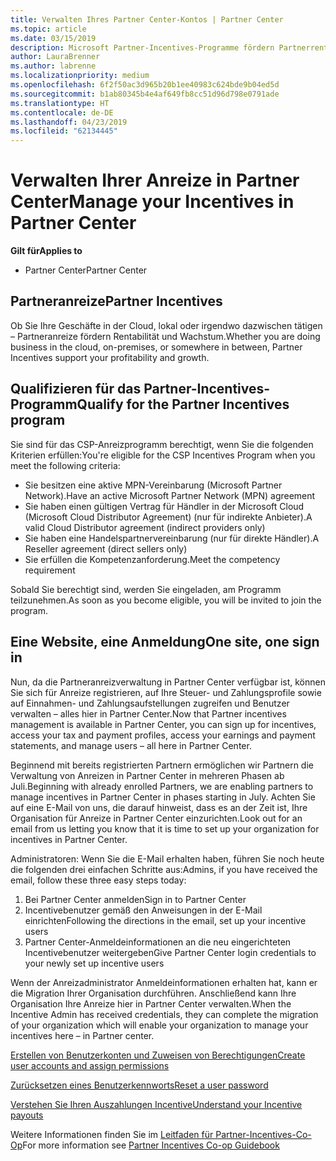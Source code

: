 ```yaml
---
title: Verwalten Ihres Partner Center-Kontos | Partner Center
ms.topic: article
ms.date: 03/15/2019
description: Microsoft Partner-Incentives-Programme fördern Partnerrentabilität und -wachstum.
author: LauraBrenner
ms.author: labrenne
ms.localizationpriority: medium
ms.openlocfilehash: 6f2f50ac3d965b20b1ee40983c624bde9b04ed5d
ms.sourcegitcommit: b1ab80345b4e4af649fb8cc51d96d798e0791ade
ms.translationtype: HT
ms.contentlocale: de-DE
ms.lasthandoff: 04/23/2019
ms.locfileid: "62134445"
---
```

# <a name="manage-your-incentives-in-partner-center"></a><span data-ttu-id="bffb9-103">Verwalten Ihrer Anreize in Partner Center</span><span class="sxs-lookup"><span data-stu-id="bffb9-103">Manage your Incentives in Partner Center</span></span> 

<span data-ttu-id="bffb9-104">**Gilt für**</span><span class="sxs-lookup"><span data-stu-id="bffb9-104">**Applies to**</span></span>

-  <span data-ttu-id="bffb9-105">Partner Center</span><span class="sxs-lookup"><span data-stu-id="bffb9-105">Partner Center</span></span>

## <a name="partner-incentives"></a><span data-ttu-id="bffb9-106">Partneranreize</span><span class="sxs-lookup"><span data-stu-id="bffb9-106">Partner Incentives</span></span> 

<span data-ttu-id="bffb9-107">Ob Sie Ihre Geschäfte in der Cloud, lokal oder irgendwo dazwischen tätigen – Partneranreize fördern Rentabilität und Wachstum.</span><span class="sxs-lookup"><span data-stu-id="bffb9-107">Whether you are doing business in the cloud, on-premises, or somewhere in between, Partner Incentives support your profitability and growth.</span></span>

## <a name="qualify-for-the-partner-incentives-program"></a><span data-ttu-id="bffb9-108">Qualifizieren für das Partner-Incentives-Programm</span><span class="sxs-lookup"><span data-stu-id="bffb9-108">Qualify for the Partner Incentives program</span></span>

<span data-ttu-id="bffb9-109">Sie sind für das CSP-Anreizprogramm berechtigt, wenn Sie die folgenden Kriterien erfüllen:</span><span class="sxs-lookup"><span data-stu-id="bffb9-109">You're eligible for the CSP Incentives Program when you meet the following criteria:</span></span>

-   <span data-ttu-id="bffb9-110">Sie besitzen eine aktive MPN-Vereinbarung (Microsoft Partner Network).</span><span class="sxs-lookup"><span data-stu-id="bffb9-110">Have an active Microsoft Partner Network (MPN) agreement</span></span> 
-   <span data-ttu-id="bffb9-111">Sie haben einen gültigen Vertrag für Händler in der Microsoft Cloud (Microsoft Cloud Distributor Agreement) (nur für indirekte Anbieter).</span><span class="sxs-lookup"><span data-stu-id="bffb9-111">A valid Cloud Distributor agreement (indirect providers only)</span></span>
-   <span data-ttu-id="bffb9-112">Sie haben eine Handelspartnervereinbarung (nur für direkte Händler).</span><span class="sxs-lookup"><span data-stu-id="bffb9-112">A Reseller agreement (direct sellers only)</span></span>
-   <span data-ttu-id="bffb9-113">Sie erfüllen die Kompetenzanforderung.</span><span class="sxs-lookup"><span data-stu-id="bffb9-113">Meet the competency requirement</span></span>

<span data-ttu-id="bffb9-114">Sobald Sie berechtigt sind, werden Sie eingeladen, am Programm teilzunehmen.</span><span class="sxs-lookup"><span data-stu-id="bffb9-114">As soon as you become eligible, you will be invited to join the program.</span></span>

## <a name="one-site-one-sign-in"></a><span data-ttu-id="bffb9-115">Eine Website, eine Anmeldung</span><span class="sxs-lookup"><span data-stu-id="bffb9-115">One site, one sign in</span></span>

<span data-ttu-id="bffb9-116">Nun, da die Partneranreizverwaltung in Partner Center verfügbar ist, können Sie sich für Anreize registrieren, auf Ihre Steuer- und Zahlungsprofile sowie auf Einnahmen- und Zahlungsaufstellungen zugreifen und Benutzer verwalten – alles hier in Partner Center.</span><span class="sxs-lookup"><span data-stu-id="bffb9-116">Now that Partner incentives management is available in Partner Center, you can sign up for incentives, access your tax and payment profiles, access your earnings and payment statements, and manage users – all here in Partner Center.</span></span> 

<span data-ttu-id="bffb9-117">Beginnend mit bereits registrierten Partnern ermöglichen wir Partnern die Verwaltung von Anreizen in Partner Center in mehreren Phasen ab Juli.</span><span class="sxs-lookup"><span data-stu-id="bffb9-117">Beginning with already enrolled Partners, we are enabling partners to manage incentives in Partner Center in phases starting in July.</span></span> <span data-ttu-id="bffb9-118">Achten Sie auf eine E-Mail von uns, die darauf hinweist, dass es an der Zeit ist, Ihre Organisation für Anreize in Partner Center einzurichten.</span><span class="sxs-lookup"><span data-stu-id="bffb9-118">Look out for an email from us letting you know that it is time to set up your organization for incentives in Partner Center.</span></span> 

<span data-ttu-id="bffb9-119">Administratoren: Wenn Sie die E-Mail erhalten haben, führen Sie noch heute die folgenden drei einfachen Schritte aus:</span><span class="sxs-lookup"><span data-stu-id="bffb9-119">Admins, if you have received the email, follow these three easy steps today:</span></span>

1.  <span data-ttu-id="bffb9-120">Bei Partner Center anmelden</span><span class="sxs-lookup"><span data-stu-id="bffb9-120">Sign in to Partner Center</span></span> 
2.  <span data-ttu-id="bffb9-121">Incentivebenutzer gemäß den Anweisungen in der E-Mail einrichten</span><span class="sxs-lookup"><span data-stu-id="bffb9-121">Following the directions in the email, set up your incentive users</span></span> 
3.  <span data-ttu-id="bffb9-122">Partner Center-Anmeldeinformationen an die neu eingerichteten Incentivebenutzer weitergeben</span><span class="sxs-lookup"><span data-stu-id="bffb9-122">Give Partner Center login credentials to your newly set up incentive users</span></span>

<span data-ttu-id="bffb9-123">Wenn der Anreizadministrator Anmeldeinformationen erhalten hat, kann er die Migration Ihrer Organisation durchführen. Anschließend kann Ihre Organisation Ihre Anreize hier in Partner Center verwalten.</span><span class="sxs-lookup"><span data-stu-id="bffb9-123">When the Incentive Admin has received credentials, they can complete the migration of your organization which will enable your organization to manage your incentives here – in Partner center.</span></span>


[<span data-ttu-id="bffb9-124">Erstellen von Benutzerkonten und Zuweisen von Berechtigungen</span><span class="sxs-lookup"><span data-stu-id="bffb9-124">Create user accounts and assign permissions</span></span>](create-user-accounts-and-set-permissions.md)

[<span data-ttu-id="bffb9-125">Zurücksetzen eines Benutzerkennworts</span><span class="sxs-lookup"><span data-stu-id="bffb9-125">Reset a user password</span></span>](reset-a-user-password.md)

[<span data-ttu-id="bffb9-126">Verstehen Sie Ihren Auszahlungen Incentive</span><span class="sxs-lookup"><span data-stu-id="bffb9-126">Understand your Incentive payouts</span></span>](understand-incentive-payouts.md)

<span data-ttu-id="bffb9-127">Weitere Informationen finden Sie im [Leitfaden für Partner-Incentives-Co-Op](https://assets.microsoft.com/coop-guidebook.pdf)</span><span class="sxs-lookup"><span data-stu-id="bffb9-127">For more information see [Partner Incentives Co-op Guidebook](https://assets.microsoft.com/coop-guidebook.pdf)</span></span>
